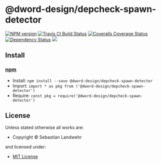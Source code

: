 <!-- TITLE/ -->

<h1>@dword-design/depcheck-spawn-detector</h1>

<!-- /TITLE -->


<!-- BADGES/ -->

<span class="badge-npmversion"><a href="https://npmjs.org/package/@dword-design/depcheck-spawn-detector" title="View this project on NPM"><img src="https://img.shields.io/npm/v/@dword-design/depcheck-spawn-detector.svg" alt="NPM version" /></a></span>
<span class="badge-travisci"><a href="http://travis-ci.org/dword-design/depcheck-spawn-detector" title="Check this project's build status on TravisCI"><img src="https://img.shields.io/travis/dword-design/depcheck-spawn-detector/master.svg" alt="Travis CI Build Status" /></a></span>
<span class="badge-coveralls"><a href="https://coveralls.io/r/dword-design/depcheck-spawn-detector" title="View this project's coverage on Coveralls"><img src="https://img.shields.io/coveralls/dword-design/depcheck-spawn-detector.svg" alt="Coveralls Coverage Status" /></a></span>
<span class="badge-daviddm"><a href="https://david-dm.org/dword-design/depcheck-spawn-detector" title="View the status of this project's dependencies on DavidDM"><img src="https://img.shields.io/david/dword-design/depcheck-spawn-detector.svg" alt="Dependency Status" /></a></span>
<span class="badge-shields"><a href="https://img.shields.io/badge/renovate-enabled-brightgreen.svg"><img src="https://img.shields.io/badge/renovate-enabled-brightgreen.svg" /></a></span>

<!-- /BADGES -->


<!-- DESCRIPTION/ -->



<!-- /DESCRIPTION -->


<!-- INSTALL/ -->

<h2>Install</h2>

<a href="https://npmjs.com" title="npm is a package manager for javascript"><h3>npm</h3></a>
<ul>
<li>Install: <code>npm install --save @dword-design/depcheck-spawn-detector</code></li>
<li>Import: <code>import * as pkg from ('@dword-design/depcheck-spawn-detector')</code></li>
<li>Require: <code>const pkg = require('@dword-design/depcheck-spawn-detector')</code></li>
</ul>

<!-- /INSTALL -->


<!-- LICENSE/ -->

<h2>License</h2>

Unless stated otherwise all works are:

<ul><li>Copyright &copy; Sebastian Landwehr</li></ul>

and licensed under:

<ul><li><a href="http://spdx.org/licenses/MIT.html">MIT License</a></li></ul>

<!-- /LICENSE -->
